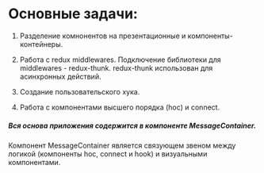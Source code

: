 # Основные задачи:

1. Разделение комнонентов на презентационные и компоненты-контейнеры.

2. Работа с redux middlewares.
   Подключение библиотеки для middlewares - redux-thunk.
   redux-thunk использован для асинхронных действий.

3. Создание пользовательского хука.

4. Работа с компонентами высшего порядка (hoc) и connect.

##### Вся основа приложения содержится в компоненте MessageContainer.

Компонент MessageContainer является связующем звеном между логикой (компоненты hoc, connect и hook) и визуальными компонентами.
